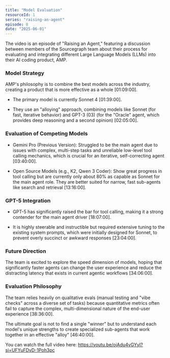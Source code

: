 ```yaml
---
title: "Model Evaluation"
resourceId: 1
series: "raising-an-agent"
episode: 8
date: "2025-06-01"
---
```


The video is an episode of "Raising an Agent," featuring a discussion between members of the Sourcegraph team about their process for evaluating and integrating different Large Language Models (LLMs) into their AI coding product, AMP.

### Model Strategy

AMP's philosophy is to combine the best models across the industry, creating a product that is more effective as a whole [01:09:00].

- The primary model is currently Sonnet 4 [01:39:00].

- They use an "alloying" approach, combining models like Sonnet (for fast, iterative behavior) and GPT-3 (03) (for the "Oracle" agent, which provides deep reasoning and a second opinion) [02:05:00].

### Evaluation of Competing Models

- Gemini Pro (Previous Version): Struggled to be the main agent due to issues with complex, multi-step tasks and unreliable low-level tool calling mechanics, which is crucial for an iterative, self-correcting agent [03:40:00].

- Open Source Models (e.g., K2, Qwen 3 Coder): Show great progress in tool calling but are currently only about 80% as capable as Sonnet for the main agent role. They are better suited for narrow, fast sub-agents like search and retrieval [13:16:00].

### GPT-5 Integration

- GPT-5 has significantly raised the bar for tool calling, making it a strong contender for the main agent driver [18:07:00].

- It is highly steerable and instructible but required extensive tuning to the existing system prompts, which were initially designed for Sonnet, to prevent overly succinct or awkward responses [23:04:00].

### Future Direction

The team is excited to explore the speed dimension of models, hoping that significantly faster agents can change the user experience and reduce the distracting latency that exists in current agentic workflows [34:06:00].

### Evaluation Philosophy

The team relies heavily on qualitative evals (manual testing and "vibe checks" across a diverse set of tasks) because quantitative metrics often fail to capture the complex, multi-dimensional nature of the end-user experience [38:36:00].

The ultimate goal is not to find a single "winner" but to understand each model's unique strengths to create specialized sub-agents that work together in an effective "alloy" [46:40:00].

You can watch the full video here: <https://youtu.be/ojAdu4vGYyI?si=UFYuFDvD-1Poh3pc>
